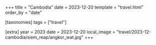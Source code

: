 +++
title = "Cambodia"
date = 2023-12-20
template = "travel.html"
order_by = "date"

[taxonomies]
tags = ["travel"]

[extra]
year = 2023
date = 2023-12-20
local_image = "travel/2023-12-cambodia/siem_reap/angkor_wat.jpg"
+++
